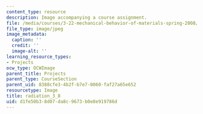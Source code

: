 ```yaml
---
content_type: resource
description: Image accompanying a course assignment.
file: /media/courses/3-22-mechanical-behavior-of-materials-spring-2008/d1fe50b38d07da8c9673b0e8e919786d_radiation_3_8.jpg
file_type: image/jpeg
image_metadata:
  caption: ''
  credit: ''
  image-alt: ''
learning_resource_types:
- Projects
ocw_type: OCWImage
parent_title: Projects
parent_type: CourseSection
parent_uid: 8388cfe3-4b2f-b7e7-0060-faf27a65e652
resourcetype: Image
title: radiation_3_8
uid: d1fe50b3-8d07-da8c-9673-b0e8e919786d
---
```

